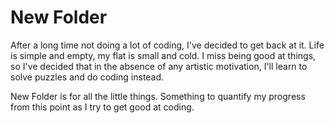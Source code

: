 # New Folder
After a long time not doing a lot of coding, I've decided to get back at it. Life is simple and empty, my flat is small and cold. I miss being good at things, so I've decided that in the absence of any artistic motivation, I'll learn to solve puzzles and do coding instead.

New Folder is for all the little things. Something to quantify my progress from this point as I try to get good at coding.